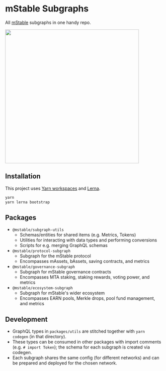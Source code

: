 # mStable Subgraphs

All [mStable](https://mstable.org) subgraphs in one handy repo.

<a href="https://www.youtube.com/watch?v=l0vrsO3_HpU"><img src="https://raw.githubusercontent.com/mstable/mStable-subgraphs-monorepo/master/graphtasia.png" width="430" /></a>

## Installation

This project uses [Yarn workspaces](https://classic.yarnpkg.com/en/docs/workspaces/) and [Lerna](https://github.com/lerna/lerna).

```bash
yarn
yarn lerna bootstrap
```

## Packages

- `@mstable/subgraph-utils`
    - Schemas/entities for shared items (e.g. Metrics, Tokens)
    - Utilities for interacting with data types and performing conversions 
    - Scripts for e.g. merging GraphQL schemas
- `@mstable/protocol-subgraph`
    - Subgraph for the mStable protocol
    - Encompasses mAssets, bAssets, saving contracts, and metrics
- `@mstable/governance-subgraph`
    - Subgraph for mStable governance contracts
    - Encompasses MTA staking, staking rewards, voting power, and metrics
- `@mstable/ecosystem-subgraph`
    - Subgraph for mStable's wider ecosystem
    - Encompasses EARN pools, Merkle drops, pool fund management, and metrics


## Development

- GraphQL types in `packages/utils` are stitched together with `yarn codegen` (in that directory).
- These types can be consumed in other packages with import comments (e.g. `# import Token`); the schema for each subgraph is created via codegen. 
- Each subgraph shares the same config (for different networks) and can be prepared and deployed for the chosen network.
